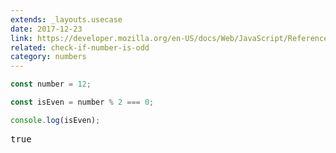 ```yaml
---
extends: _layouts.usecase
date: 2017-12-23
link: https://developer.mozilla.org/en-US/docs/Web/JavaScript/Reference/Operators/Arithmetic_Operators#Remainder_()
related: check-if-number-is-odd
category: numbers
---
```



```javascript
const number = 12;

const isEven = number % 2 === 0;

console.log(isEven);
```
<pre class="output">true</pre>
